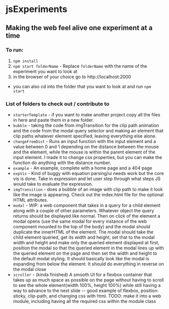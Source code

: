 # jsExperiments
## Making the web feel alive one experiment at a time
### To run: 
1. `npm install`
2. `npm start folderName` - Replace `folderName` with the name of the experiment you want to look at
3. in the browser of your choice go to http://localhost:2000
* you can also cd into the folder that you want to look at and run `npm start`
### List of folders to check out / contribute to
* `starterTemplate` - if you want to make another project copy all the files in here and paste them in a new folder.
* `bubble` - taking the code from imgTransition for the clip path animation and the code from the modal query selector and making an element that clip paths whatever element specified, leaving everything else alone.
* `changeFromDist` - Runs an input function with the input element and a value between 0 and 1 depending on the distance between the mouse and the element, while the mouse is within the parent element of the input element. I made it to change css properties, but you can make the function do anything with the distance number.
* `example` - An example, complete with a home page and a 404 page
* `expVis` - Kind of buggy with equation parsing/ui needs work but the core vis is done. Take in expression and let user step through what steps JS would take to evaluate the expression.
* `imgTransition` - does a bubble of an image with clip path to make it look like the image is appearing. Check out the index.html file for the optional HTML attributes.
* `modal`  - WIP: a web component that takes in a query for a child element along with a couple of other parameters. Whatever object the query returns should be displayed like normal. Then on click of the element a modal opens (use the same modal for every instance of the web component mounted to the top of the body) and the modal should duplicate the innerHTML of the element. The modal should take the child element queried, get its width and height, set that to the modal width and height and make only the queried element displayed at first, position the modal so that the queried element in the modal lines up with the queried element on the page and then set the width and height to the default modal styling. It should basically look like the modal is expanding from below the element. It should do everything in reverse on the modal close
* `scroller` - (kinda finished) A smooth UI for a flexbox container that takes up as much space as possible on the page without having to scroll to see the whole element(width 100%, height 100%) while still having a way to advance to the next slide -- good example of flexbox, position: sticky, clip-path, and changing css with html. TODO: make it into a web module, including having all the required css within the module class
